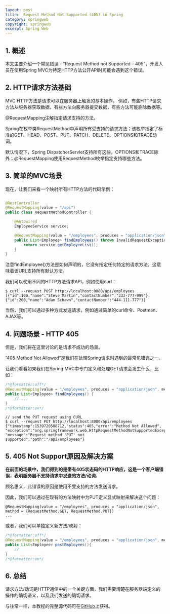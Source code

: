 ```yaml
---
layout: post
title:  Request Method Not Supported (405) in Spring
category: springweb
copyright: springweb
excerpt: Spring Web
---
```


## 1. 概述

本文主要介绍一个常见错误 - ”Request Method not Supported – 405“，开发人员在使用Spring MVC为特定HTTP方法公开API时可能会遇到这个错误。

## 2. HTTP请求方法基础

MVC HTTP方法是请求可以在服务器上触发的基本操作。
例如，有些HTTP请求方法从服务器获取数据，有些方法向服务器提交数据，有些方法可能删除数据等。

@RequestMapping注解指定请求支持的方法。

Spring在枚举类RequestMethod中声明所有受支持的请求方法；该枚举指定了标准的GET、HEAD、POST、PUT、PATCH、DELETE、OPTIONS和TRACE动词。

默认情况下，Spring DispatcherServlet支持所有这些，OPTIONS和TRACE除外；@RequestMapping使用RequestMethod枚举指定支持哪些方法。

## 3. 简单的MVC场景

现在，让我们来看一个映射所有HTTP方法的代码示例：

```java

@RestController
@RequestMapping(value = "/api")
public class RequestMethodController {

    @Autowired
    EmployeeService service;

    @RequestMapping(value = "/employees", produces = "application/json")
    public List<Employee> findEmployees() throws InvalidRequestException {
        return service.getEmployeeList();
    }
}
```

注意findEmployee()方法是如何声明的，它没有指定任何特定的请求方法，这意味着该URL支持所有默认方法。

我们可以使用不同的HTTP方法请求API，例如使用curl：

```shell
$ curl --request POST http://localhost:8080/api/employees
[{"id":100,"name":"Steve Martin","contactNumber":"333-777-999"},
{"id":200,"name":"Adam Schawn","contactNumber":"444-111-777"}]
```

当然，我们可以通过多种方式发送请求，例如通过简单的curl命令、Postman、AJAX等。

## 4. 问题场景 - HTTP 405

但是，我们将在这里讨论的是请求不成功的场景。

”405 Method Not Allowed“是我们在处理Spring请求时遇到的最常见错误之一。

让我们看看如果我们在Spring MVC中专门定义和处理GET请求会发生什么，比如：

```java
/*@formatter:off*/
@RequestMapping(value = "/employees", produces = "application/json", method = RequestMethod.GET)
public List<Employee> findEmployees() {
    // ...
}
/*@formatter:on*/
```

```shell
// send the PUT request using CURL
$ curl --request PUT http://localhost:8080/api/employees
{"timestamp":1539720588712,"status":405,"error":"Method Not Allowed",
"exception":"org.springframework.web.HttpRequestMethodNotSupportedException",
"message":"Request method 'PUT' not supported","path":"/api/employees"}
```

## 5. 405 Not Support原因及解决方案

**在前面的场景中，我们得到的是带有405状态码的HTTP响应，这是一个客户端错误，表明服务器不支持请求中发送的方法/动词**。

顾名思义，此错误的原因是使用不受支持的方法发送请求。

因此，我们可以通过在现有的方法映射中为PUT定义显式映射来解决这个问题：

```text
@RequestMapping(value = "/employees", produces = "application/json", method = {RequestMethod.GET, RequestMethod.PUT}) 
...
```

或者，我们可以单独定义新方法/映射：

```java
/*@formatter:off*/
@RequestMapping(value = "/employees", produces = "application/json", method=RequestMethod.PUT)
public List<Employee> postEmployees(){
    //
}
/*@formatter:on*/
```

## 6. 总结

请求方法/动词是HTTP通信中的一个关键方面，我们需要清楚在服务器端定义的操作的确切语义，以及我们发送的确切请求。

与往常一样，本教程的完整源代码可在[GitHub](https://github.com/tuyucheng7/taketoday-tutorial4j/tree/master/spring-web-modules)上获得。